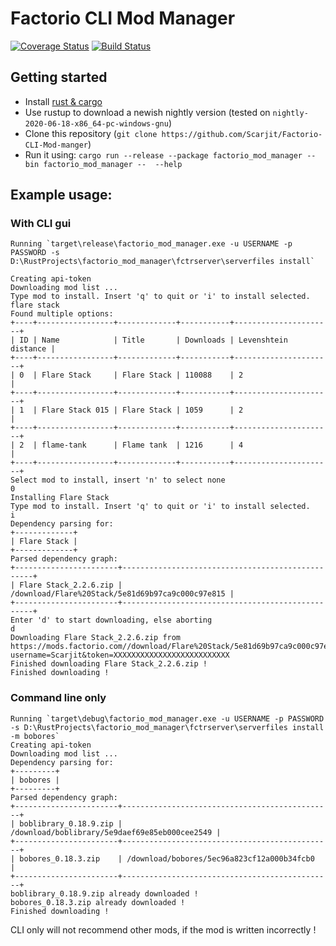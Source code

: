 # Factorio CLI Mod Manager

[![Coverage Status](https://coveralls.io/repos/github/Scarjit/Factorio-CLI-Mod-manger/badge.svg?branch=master)](https://coveralls.io/github/Scarjit/Factorio-CLI-Mod-manger?branch=master)
[![Build Status](https://travis-ci.org/Scarjit/Factorio-CLI-Mod-manger.svg?branch=master)](https://travis-ci.org/Scarjit/Factorio-CLI-Mod-manger)
## Getting started
 - Install [rust & cargo](https://www.rust-lang.org/learn/get-started)
 - Use rustup to download a newish nightly version (tested on ``nightly-2020-06-18-x86_64-pc-windows-gnu``)
 - Clone this repository (``git clone https://github.com/Scarjit/Factorio-CLI-Mod-manger``)
 - Run it using: ``cargo run --release --package factorio_mod_manager --bin factorio_mod_manager --  --help``
 
## Example usage:

### With CLI gui
 ```
Running `target\release\factorio_mod_manager.exe -u USERNAME -p PASSWORD -s D:\RustProjects\factorio_mod_manager\fctrserver\serverfiles install`

Creating api-token
Downloading mod list ...
Type mod to install. Insert 'q' to quit or 'i' to install selected.
flare stack
Found multiple options:
+----+-----------------+-------------+-----------+----------------------+
| ID | Name            | Title       | Downloads | Levenshtein distance |
+----+-----------------+-------------+-----------+----------------------+
| 0  | Flare Stack     | Flare Stack | 110088    | 2                    |
+----+-----------------+-------------+-----------+----------------------+
| 1  | Flare Stack 015 | Flare Stack | 1059      | 2                    |
+----+-----------------+-------------+-----------+----------------------+
| 2  | flame-tank      | Flame tank  | 1216      | 4                    |
+----+-----------------+-------------+-----------+----------------------+
Select mod to install, insert 'n' to select none
0
Installing Flare Stack
Type mod to install. Insert 'q' to quit or 'i' to install selected.
i
Dependency parsing for: 
+-------------+
| Flare Stack |
+-------------+
Parsed dependency graph:
+-----------------------+--------------------------------------------------+
| Flare Stack_2.2.6.zip | /download/Flare%20Stack/5e81d69b97ca9c000c97e815 |
+-----------------------+--------------------------------------------------+
Enter 'd' to start downloading, else aborting
d
Downloading Flare Stack_2.2.6.zip from https://mods.factorio.com//download/Flare%20Stack/5e81d69b97ca9c000c97e815?username=Scarjit&token=XXXXXXXXXXXXXXXXXXXXXXXXXX
Finished downloading Flare Stack_2.2.6.zip !
Finished downloading !
```

### Command line only
```
Running `target\debug\factorio_mod_manager.exe -u USERNAME -p PASSWORD -s D:\RustProjects\factorio_mod_manager\fctrserver\serverfiles install -m bobores`
Creating api-token
Downloading mod list ...
Dependency parsing for: 
+---------+
| bobores |
+---------+
Parsed dependency graph:
+-----------------------+-----------------------------------------------+
| boblibrary_0.18.9.zip | /download/boblibrary/5e9daef69e85eb000cee2549 |
+-----------------------+-----------------------------------------------+
| bobores_0.18.3.zip    | /download/bobores/5ec96a823cf12a000b34fcb0    |
+-----------------------+-----------------------------------------------+
boblibrary_0.18.9.zip already downloaded !
bobores_0.18.3.zip already downloaded !
Finished downloading !
```

CLI only will not recommend other mods, if the mod is written incorrectly !
